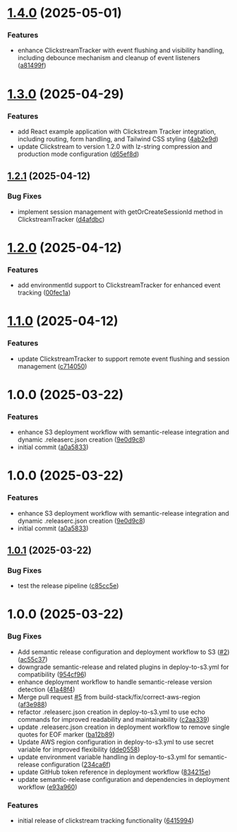 # [1.4.0](https://github.com/build-stack/clickstream-core/compare/v1.3.0...v1.4.0) (2025-05-01)


### Features

* enhance ClickstreamTracker with event flushing and visibility handling, including debounce mechanism and cleanup of event listeners ([a81499f](https://github.com/build-stack/clickstream-core/commit/a81499f7d76f37a161b3e3e20de0a876a44dd0df))

# [1.3.0](https://github.com/build-stack/clickstream-core/compare/v1.2.1...v1.3.0) (2025-04-29)


### Features

* add React example application with Clickstream Tracker integration, including routing, form handling, and Tailwind CSS styling ([4ab2e9d](https://github.com/build-stack/clickstream-core/commit/4ab2e9d9df60cf19e05ada6921eed067a2db3ac8))
* update Clickstream to version 1.2.0 with lz-string compression and production mode configuration ([d65ef8d](https://github.com/build-stack/clickstream-core/commit/d65ef8d71bdb0fe9a6341a48b3dabd1542eb06da))

## [1.2.1](https://github.com/build-stack/clickstream-core/compare/v1.2.0...v1.2.1) (2025-04-12)


### Bug Fixes

* implement session management with getOrCreateSessionId method in ClickstreamTracker ([d4afdbc](https://github.com/build-stack/clickstream-core/commit/d4afdbcc6af5997894f3b68ec79845299a678a5a))

# [1.2.0](https://github.com/build-stack/clickstream-core/compare/v1.1.0...v1.2.0) (2025-04-12)


### Features

* add environmentId support to ClickstreamTracker for enhanced event tracking ([00fec1a](https://github.com/build-stack/clickstream-core/commit/00fec1a7dad47f6c6131c1a33a03ab372bad957e))

# [1.1.0](https://github.com/build-stack/clickstream-core/compare/v1.0.0...v1.1.0) (2025-04-12)


### Features

* update ClickstreamTracker to support remote event flushing and session management ([c714050](https://github.com/build-stack/clickstream-core/commit/c71405008c6c413d054555900ace3f3e91d69ee4))

# 1.0.0 (2025-03-22)


### Features

* enhance S3 deployment workflow with semantic-release integration and dynamic .releaserc.json creation ([9e0d9c8](https://github.com/build-stack/clickstream-core/commit/9e0d9c81f93d901563ec2fe8c8b33686b130c100))
* initial commit ([a0a5833](https://github.com/build-stack/clickstream-core/commit/a0a5833e6392089489403eba4011bfc77fb21539))

# 1.0.0 (2025-03-22)


### Features

* enhance S3 deployment workflow with semantic-release integration and dynamic .releaserc.json creation ([9e0d9c8](https://github.com/build-stack/clickstream-core/commit/9e0d9c81f93d901563ec2fe8c8b33686b130c100))
* initial commit ([a0a5833](https://github.com/build-stack/clickstream-core/commit/a0a5833e6392089489403eba4011bfc77fb21539))

## [1.0.1](https://github.com/build-stack/clickstream-core/compare/v1.0.0...v1.0.1) (2025-03-22)


### Bug Fixes

* test the release pipeline ([c85cc5e](https://github.com/build-stack/clickstream-core/commit/c85cc5e5d3153e8ea2783a9b6b029f04019bd150))

# 1.0.0 (2025-03-22)


### Bug Fixes

* Add semantic release configuration and deployment workflow to S3 ([#2](https://github.com/build-stack/clickstream-core/issues/2)) ([ac55c37](https://github.com/build-stack/clickstream-core/commit/ac55c37d83db44c81fe2ae9d900ad04e4dde64ba))
* downgrade semantic-release and related plugins in deploy-to-s3.yml for compatibility ([954cf96](https://github.com/build-stack/clickstream-core/commit/954cf96534d732835b3bdd6699fee9e6a47df4b8))
* enhance deployment workflow to handle semantic-release version detection ([41a48f4](https://github.com/build-stack/clickstream-core/commit/41a48f4c2f662ebbea0e9fb3d52f4565e58555a4))
* Merge pull request [#5](https://github.com/build-stack/clickstream-core/issues/5) from build-stack/fix/correct-aws-region ([af3e988](https://github.com/build-stack/clickstream-core/commit/af3e988374c93463282b822b32720b8c4ab1e1fc))
* refactor .releaserc.json creation in deploy-to-s3.yml to use echo commands for improved readability and maintainability ([c2aa339](https://github.com/build-stack/clickstream-core/commit/c2aa33999a779bcc71d7a5e27aa9dfc0634dfdeb))
* update .releaserc.json creation in deployment workflow to remove single quotes for EOF marker ([ba12b89](https://github.com/build-stack/clickstream-core/commit/ba12b8901887e10b2f29e0114ad88abe33830c83))
* Update AWS region configuration in deploy-to-s3.yml to use secret variable for improved flexibility ([dde0558](https://github.com/build-stack/clickstream-core/commit/dde05586ea9d9c2f95930cf1aea69ba05cafe64a))
* update environment variable handling in deploy-to-s3.yml for semantic-release configuration ([234ca6f](https://github.com/build-stack/clickstream-core/commit/234ca6f45b64136ca4a49e894b4ebde3d72a1675))
* update GitHub token reference in deployment workflow ([834215e](https://github.com/build-stack/clickstream-core/commit/834215eb4288af7684e6ccd3ac49261d3fcaf296))
* update semantic-release configuration and dependencies in deployment workflow ([e93a960](https://github.com/build-stack/clickstream-core/commit/e93a960146d6cb2ecdb158e875fb7dda77556ab4))


### Features

* initial release of clickstream tracking functionality ([6415994](https://github.com/build-stack/clickstream-core/commit/641599423ed7620e263741665cf42f0fd8dc7d2c))
